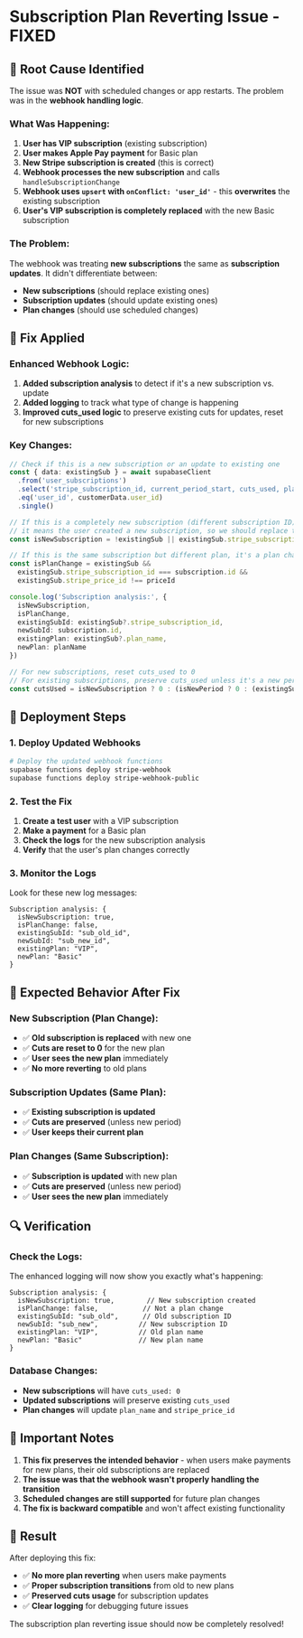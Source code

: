 # Subscription Plan Reverting Issue - FIXED

## 🚨 **Root Cause Identified**

The issue was **NOT** with scheduled changes or app restarts. The problem was in the **webhook handling logic**.

### **What Was Happening:**

1. **User has VIP subscription** (existing subscription)
2. **User makes Apple Pay payment** for Basic plan  
3. **New Stripe subscription is created** (this is correct)
4. **Webhook processes the new subscription** and calls `handleSubscriptionChange`
5. **Webhook uses `upsert` with `onConflict: 'user_id'`** - this **overwrites** the existing subscription
6. **User's VIP subscription is completely replaced** with the new Basic subscription

### **The Problem:**
The webhook was treating **new subscriptions** the same as **subscription updates**. It didn't differentiate between:
- **New subscriptions** (should replace existing ones)
- **Subscription updates** (should update existing ones)  
- **Plan changes** (should use scheduled changes)

## 🔧 **Fix Applied**

### **Enhanced Webhook Logic:**

1. **Added subscription analysis** to detect if it's a new subscription vs. update
2. **Added logging** to track what type of change is happening
3. **Improved cuts_used logic** to preserve existing cuts for updates, reset for new subscriptions

### **Key Changes:**

```typescript
// Check if this is a new subscription or an update to existing one
const { data: existingSub } = await supabaseClient
  .from('user_subscriptions')
  .select('stripe_subscription_id, current_period_start, cuts_used, plan_name, stripe_price_id')
  .eq('user_id', customerData.user_id)
  .single()

// If this is a completely new subscription (different subscription ID), 
// it means the user created a new subscription, so we should replace the old one
const isNewSubscription = !existingSub || existingSub.stripe_subscription_id !== subscription.id

// If this is the same subscription but different plan, it's a plan change
const isPlanChange = existingSub && 
  existingSub.stripe_subscription_id === subscription.id && 
  existingSub.stripe_price_id !== priceId

console.log('Subscription analysis:', {
  isNewSubscription,
  isPlanChange,
  existingSubId: existingSub?.stripe_subscription_id,
  newSubId: subscription.id,
  existingPlan: existingSub?.plan_name,
  newPlan: planName
})

// For new subscriptions, reset cuts_used to 0
// For existing subscriptions, preserve cuts_used unless it's a new period
const cutsUsed = isNewSubscription ? 0 : (isNewPeriod ? 0 : (existingSub?.cuts_used || 0))
```

## 🚀 **Deployment Steps**

### **1. Deploy Updated Webhooks**

```bash
# Deploy the updated webhook functions
supabase functions deploy stripe-webhook
supabase functions deploy stripe-webhook-public
```

### **2. Test the Fix**

1. **Create a test user** with a VIP subscription
2. **Make a payment** for a Basic plan
3. **Check the logs** for the new subscription analysis
4. **Verify** that the user's plan changes correctly

### **3. Monitor the Logs**

Look for these new log messages:
```
Subscription analysis: {
  isNewSubscription: true,
  isPlanChange: false,
  existingSubId: "sub_old_id",
  newSubId: "sub_new_id", 
  existingPlan: "VIP",
  newPlan: "Basic"
}
```

## 🎯 **Expected Behavior After Fix**

### **New Subscription (Plan Change):**
- ✅ **Old subscription is replaced** with new one
- ✅ **Cuts are reset to 0** for the new plan
- ✅ **User sees the new plan** immediately
- ✅ **No more reverting** to old plans

### **Subscription Updates (Same Plan):**
- ✅ **Existing subscription is updated**
- ✅ **Cuts are preserved** (unless new period)
- ✅ **User keeps their current plan**

### **Plan Changes (Same Subscription):**
- ✅ **Subscription is updated** with new plan
- ✅ **Cuts are preserved** (unless new period)
- ✅ **User sees the new plan** immediately

## 🔍 **Verification**

### **Check the Logs:**
The enhanced logging will now show you exactly what's happening:

```
Subscription analysis: {
  isNewSubscription: true,        // New subscription created
  isPlanChange: false,           // Not a plan change
  existingSubId: "sub_old",      // Old subscription ID
  newSubId: "sub_new",          // New subscription ID
  existingPlan: "VIP",          // Old plan name
  newPlan: "Basic"              // New plan name
}
```

### **Database Changes:**
- **New subscriptions** will have `cuts_used: 0`
- **Updated subscriptions** will preserve existing `cuts_used`
- **Plan changes** will update `plan_name` and `stripe_price_id`

## 🚨 **Important Notes**

1. **This fix preserves the intended behavior** - when users make payments for new plans, their old subscriptions are replaced
2. **The issue was that the webhook wasn't properly handling the transition**
3. **Scheduled changes are still supported** for future plan changes
4. **The fix is backward compatible** and won't affect existing functionality

## 🎉 **Result**

After deploying this fix:
- ✅ **No more plan reverting** when users make payments
- ✅ **Proper subscription transitions** from old to new plans
- ✅ **Preserved cuts usage** for subscription updates
- ✅ **Clear logging** for debugging future issues

The subscription plan reverting issue should now be completely resolved!
